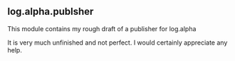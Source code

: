 ## log.alpha.publsher

This module contains my rough draft of a publisher for log.alpha

It is very much unfinished and not perfect. I would certainly appreciate any help.
